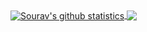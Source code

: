 <a href="https://github.com/theglitchh">
  <img align="center" src="https://github-readme-stats.vercel.app/api?username=theglitchh&show_icons=true&include_all_commits=true&count_private=true&theme=nord" alt="Sourav's github statistics" />
</a>
 <a href="https://github.com/theglitchh">
  <img align="center" src="https://github-readme-stats.vercel.app/api/top-langs/?username=theglitchh&layout=compact&theme=nord" />
</a>

<!-- <a href="https://github.com/theglitchh">
  <img align="center" src="https://github-readme-stats.vercel.app/api/pin/?username=theglitchh&layout=compact&repo=theglitchh.github.io&theme=vue-dark" />
</a> -->
<!-- <img src="dnd/dnd.gif" width="600" height="300" /> -->
